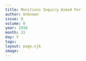 ```yaml
---
title: Munitions Inquiry Asked For
author: Unknown
issue: 9
volume: 8
year: 1916
month: 31
day: V
tags:
layout: page.njk
image:
---
```





